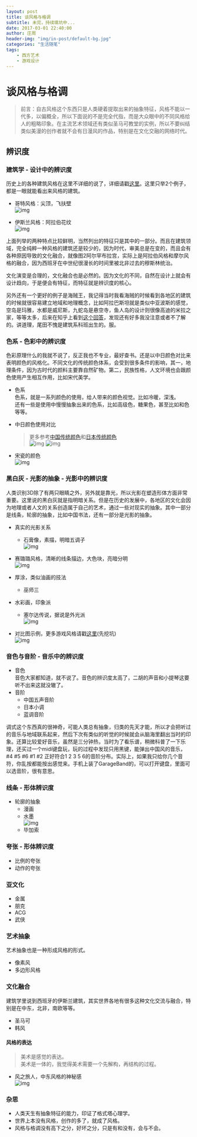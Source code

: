 ```yaml
---
layout: post
title: 谈风格与格调
subtitle: 未完，持续填坑中...
date: 2017-03-01 22:40:00
author: 庄周
header-img: "img/in-post/default-bg.jpg"
categories: "生活随笔"
tags:
    - 西方艺术
    - 游戏设计
---
```


# 谈风格与格调
> 前言：自古风格这个东西只是人类硬着提取出来的抽象特征，风格不能以一代多，以偏概全，所以下面说的不是完全代指，而是大众眼中的不同风格给人的粗略印象。在主流艺术领域还有类似圣马可教堂的实例，所以不要纠结类似美漫的创作者就不会有日漫风的作品，特别是在文化交融的网络时代。

## 辨识度
### 建筑学 - 设计中的辨识度
历史上的各种建筑风格在这里不详细的说了，详细请戳[这里](/2017/03/01/list-westart/)。这里只举2个例子，都是一眼就能看出来风格的建筑。
- 哥特风格：尖顶，飞扶壁  
![img](/img/in-post/talk-style/getejiaotang.jpg)

- 伊斯兰风格：阿拉伯花纹  
![img](/img/in-post/talk-style/aerhanbula.jpg)

上面列举的两种特点比较鲜明，当然列出的特征只是其中的一部分。而且在建筑领域，完全纯粹一种风格的建筑还是较少的，因为时代，审美总是在变的，而且会有各种原因导致的文化融合，就像图2阿尔罕布拉宫，实际上是阿拉伯风格和摩尔风格的融合，因为西班牙在中世纪很漫长的时间里被北非过去的穆斯林统治。

文化演变是合理的，文化融合也是必然的。因为文化的不同，自然在设计上就会有设计趋向，于是便会有特征，而特征就是辨识度的核心。

另外还有一个更好的例子是海贼王，我记得当时我看海贼的时候看到各地区的建筑的时候就很容易建立地域和地理概念，比如阿拉巴斯坦就是类似中亚波斯的感觉，空岛是玛雅，水都是威尼斯，九蛇岛是悬空寺，鱼人岛的设计则很像高迪的米拉之家，等等太多，后来在知乎上看到[这个回答](https://www.zhihu.com/question/23204659/answer/29972160)，发现还有好多我没注意或者不了解的。讲道理，尾田不愧是建筑系科班出生的。服。

### 色系 - 色彩中的辨识度  
色彩原理什么的我就不说了，反正我也不专业，最好查书。还是以中日颜色对比来表明颜色的风格化。不同文化的传统颜色体系，会受到很多条件的影响，其一，地理条件，因为古时代的颜料主要靠自然矿物。第二，民族性格，人文环境也会跟颜色使用产生相互作用，比如宋代美学。
- 色系  
色系，就是一系列颜色的使用，给人带来的颜色视觉。比如冷暖，深浅。  
还有一些是使用中慢慢抽象出来的色系，比如高级色，糖果色，甚至比如和色等等。
- 中日颜色使用对比
    > 更多参考[中国传统颜色](http://zhongguose.com/)和[日本传统颜色](http://nipponcolors.com/#momo)  
![img](/img/in-post/talk-style/zhongriyansehong.png)
![img](/img/in-post/talk-style/zhongriyanselan.png)

- 宋瓷的颜色  
![img](/img/in-post/talk-style/songci.png)

### 黑白灰 - 光影的抽象 - 光影中的辨识度
人类识别3D除了有两只眼睛之外，另外就是靠光，所以光影在塑造形体方面非常重要。这里说的黑白灰就是指明暗关系。但是在历史的发展中，各地区的文化会因为地理或者人文的关系创造属于自己的艺术，通过一些对现实的抽象。其中一部分是线条，轮廓的抽象，比如中国书法，还有一部分是光影的抽象。
- 真实的光影关系
	- 石膏像，素描，明暗五调子  
![img](/img/in-post/talk-style/shigao.jpeg)

- 赛璐璐风格，清晰的线条描边，大色块，亮暗分明  
![img](/img/in-post/talk-style/kaerdeyidongchengbao.jpg)
- 厚涂，类似油画的技法
	- 巫师三 
- 水彩画，印象派  
	- 塞尔达传说，据说是外光派  
![img](/img/in-post/list-game-style/huangyezhixi.jpg)

- 对比图示例，更多游戏风格请戳[这里](/2017/xx/xx/list-game-style/)(先挖坑)  
![img](/img/in-post/talk-style/shouhuiduibi.png)

### 音色与音阶 - 音乐中的辨识度
- 音色  
音色大家都知道，就不说了。音色的辨识度太高了，二胡的声音和小提琴这要听不出来这就没辙了。
- 音阶
    - 中国五声音阶
    - 日本小调
    - 蓝调音阶

调式这个东西真的很神奇，可能人类总有抽象，归类的先天才能，所以才会把听过的音乐与地域联系起来，然后下次有类似的听觉的时候就会从脑海里翻出当时的印象。还算比较爱好音乐，虽然是三分钟热，当时为了看乐谱，稍微科普了一下乐理，还买过一个midi键盘玩，玩的过程中发现只用黑键，能弹出中国风的音乐，#4 #5 #6 #1 #2 正好符合1 2 3 5 6的音阶分布。实际上，如果我只给你几个音符，你乱按都能按出感觉来。手机上装了GarageBand的，可以打开键盘，里面可以选音阶，很有意思。

### 线条 - 形体辨识度  

- 轮廓的抽象
    - 漫画  
    - 水墨  
![img](/img/in-post/talk-style/shuimoxia.png)
    - 毕加索  

### 夸张 - 形体辨识度
- 比例的夸张
- 动作的夸张
    
### 亚文化
- 金属
- 朋克
- ACG
- 武侠

### 艺术抽象
艺术抽象也是一种形成风格的形式。

- 像素风
- 多边形风格
    
### 文化融合
建筑学里说到西班牙的伊斯兰建筑，其实世界各地有很多这种文化交流与融合，特别是在中东，北非，南欧等等。
- 圣马可
- 韩风

#### 风格的表达
> 美术是感觉的表达。  
> 美术是一体的，我觉得美术需要一个先解构，再结构的过程。

- 风之旅人，中东风格的神秘感  
![img](/img/in-post/talk-style/fengzhilvren.png)

### 杂思
- 人类天生有抽象特征的能力，印证了格式塔心理学。
- 世界上本没有风格，创作的多了，就成了风格。
- 风格与格调没有高下之分，好坏之分，只是有和没有，会与不会。